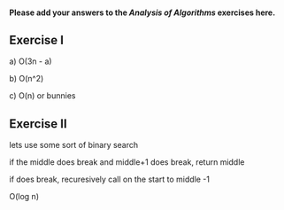 #### Please add your answers to the ***Analysis of  Algorithms*** exercises here.

## Exercise I

a)
O(3n - a)


b)
O(n^2)


c)
O(n)
or bunnies

## Exercise II

lets use some sort of binary search

if the middle does break and middle+1 does break, return middle

if does break, recuresively call on the start to middle -1

O(log n)



